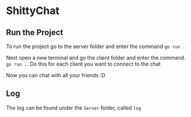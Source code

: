 # ShittyChat


## Run the Project

To run the project go to the server folder and enter the command `go run .`

Next open a new terminal and go the client folder and enter the command. `go run .`. Do this for each client you want to connect to the chat

Now you can chat with all your friends :D

## Log
The log can be found under the `Server` folder, called `log`
